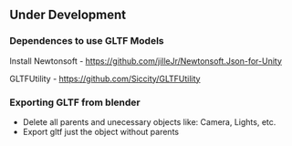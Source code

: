 ## Under Development

### Dependences to use GLTF Models
Install Newtonsoft - https://github.com/jilleJr/Newtonsoft.Json-for-Unity

GLTFUtility - https://github.com/Siccity/GLTFUtility

### Exporting GLTF from blender
- Delete all parents and unecessary objects like: Camera, Lights, etc.
- Export gltf just the object without parents